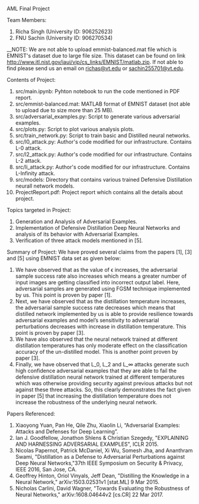 AML Final Project

Team Members:
1. Richa Singh (University ID: 906252623)
2. FNU Sachin (University ID: 906270534)

__NOTE: We are not able to upload emmist-balanced.mat file which is EMNIST's dataset due to large file size. This dataset can be found on link http://www.itl.nist.gov/iaui/vip/cs_links/EMNIST/matlab.zip. If not able to find please send us an email on richas@vt.edu or sachin255701@vt.edu.

Contents of Project:
1. src/main.ipynb: Pyhton notebook to run the code mentioned in PDF report.
2. src/emmist-balanced.mat: MATLAB format of EMNIST dataset (not able to upload due to size more than 25 MB).
3. src/adversarial_examples.py: Script to generate various adversarial examples.
4. src/plots.py: Script to plot various analysis plots.
5. src/train_network.py: Script to train basic and Distilled neural networks.
6. src/l0_attack.py: Author's code modified for our infrastructure. Contains L-0 attack.
7. src/l2_attack.py: Author's code modified for our infrastructure. Contains L-2 attack.
8. src/li_attack.py: Author's code modified for our infrastructure. Contains L-Infinity attack.
9. src/models: Directory that contains various trained Defensive Distillation neurall network models.
10. ProjectReport.pdf: Project report which contains all the details about project.
  

Topics targeted in Project:
1. Generation and Analysis of Adversarial Examples.
2. Implementation of Defensive Distillation Deep Neural Networks and analysis of its behavior with Adversarial Examples.
3. Verification of three attack models mentioned in [5].


Summary of Project: We have proved several claims from the papers [1], [3] and [5] using EMNIST data set as given below:
1. We have observed that as the value of ϵ increases, the adversarial sample success rate also increases which means a greater number of input images are getting classified into incorrect output label. Here, adversarial samples are generated using FGSM technique implemented by us. This point is proven by paper [1]. 
2. Next, we have observed that as the distillation temperature increases, the adversarial sample success rate decreases which means that distilled network implemented by us is able to provide resilience towards adversarial examples and model’s sensitivity to adversarial perturbations decreases with increase in distillation temperature. This point is proven by paper [3]. 
3. We have also observed that the neural network trained at different distillation temperatures has only moderate effect on the classification accuracy of the un-distilled model. This is another point proven by paper [3].
4. Finally, we have observed that  L_0, L_2 and L_∞ attacks generate such high confidence adversarial examples that they are able to fail the defensive distillation neural network trained at different temperatures which was otherwise providing security against previous attacks but not against these three attacks. So, this clearly demonstrates the fact given in paper [5] that increasing the distillation temperature does not increase the robustness of the underlying neural network.


Papers Referenced:
1. Xiaoyong Yuan, Pan He, Qile Zhu, Xiaolin Li, “Adversarial Examples: Attacks and Defenses for Deep Learning”.
2. Ian J. Goodfellow, Jonathon Shlens & Christian Szegedy, "EXPLAINING AND HARNESSING ADVERSARIAL EXAMPLES", ICLR 2015.
3. Nicolas Papernot, Patrick McDaniel, Xi Wu, Somesh Jha, and Ananthram Swami, "Distillation as a Defense to Adversarial Perturbations against Deep Neural Networks,"37th IEEE Symposium on Security & Privacy, IEEE 2016, San Jose, CA.
4. Geoffrey Hinton, Oriol Vinyals, Jeff Dean, "Distilling the Knowledge in a Neural Network," arXiv:1503.02531v1 [stat.ML] 9 Mar 2015.
5. Nicholas Carlini, David Wagner, "Towards Evaluating the Robustness of Neural Networks," arXiv:1608.04644v2 [cs.CR] 22 Mar 2017.
